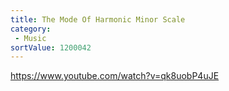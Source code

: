 ```yaml
---
title: The Mode Of Harmonic Minor Scale
category:
 - Music
sortValue: 1200042
---
```


https://www.youtube.com/watch?v=qk8uobP4uJE
